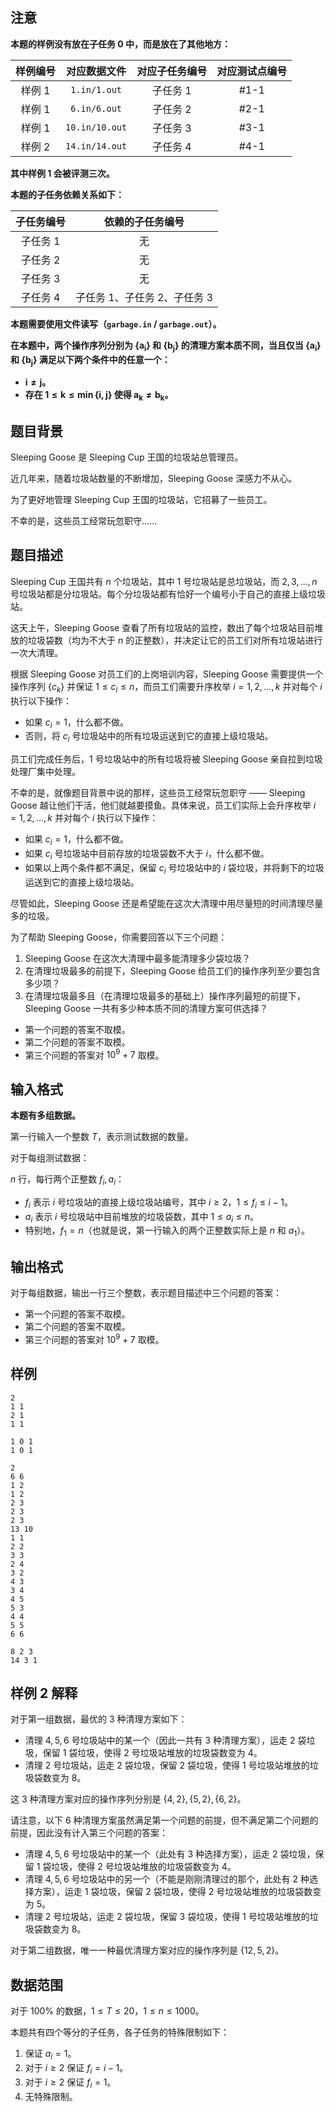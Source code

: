 ## 注意

**本题的样例没有放在子任务 0 中，而是放在了其他地方：**

| 样例编号 | 对应数据文件 | 对应子任务编号 | 对应测试点编号 |
| :-: | :-: | :-: | :-: |
| 样例 1 | `1.in/1.out` | 子任务 1 | #1-1 |
| 样例 1 | `6.in/6.out` | 子任务 2 | #2-1 |
| 样例 1 | `10.in/10.out` | 子任务 3 | #3-1 |
| 样例 2 | `14.in/14.out` | 子任务 4 | #4-1 |

**其中样例 1 会被评测三次。**

**本题的子任务依赖关系如下：**

| 子任务编号 | 依赖的子任务编号 |
| :-: | :-: |
| 子任务 1 | 无 |
| 子任务 2 | 无 |
| 子任务 3 | 无 |
| 子任务 4 | 子任务 1、子任务 2、子任务 3 |

**本题需要使用文件读写（`garbage.in` / `garbage.out`）。**

**在本题中，两个操作序列分别为 $\bm {\{a_i\}}$ 和 $\bm {\{b_j\}}$ 的清理方案本质不同，当且仅当 $\bm {\{a_i\}}$ 和 $\bm {\{b_j\}}$ 满足以下两个条件中的任意一个：**

- **$\bm {i \ne j}$。**
- **存在 $\bm {1 \le k \le \min\{i,j\}}$ 使得 $\bm {a_k \ne b_k}$。**

## 题目背景

Sleeping Goose 是 Sleeping Cup 王国的垃圾站总管理员。

近几年来，随着垃圾站数量的不断增加，Sleeping Goose 深感力不从心。

为了更好地管理 Sleeping Cup 王国的垃圾站，它招募了一些员工。

不幸的是，这些员工经常玩忽职守……

## 题目描述

Sleeping Cup 王国共有 $n$ 个垃圾站，其中 $1$ 号垃圾站是总垃圾站，而 $2,3,\ldots,n$ 号垃圾站都是分垃圾站。每个分垃圾站都有恰好一个编号小于自己的直接上级垃圾站。

这天上午，Sleeping Goose 查看了所有垃圾站的监控，数出了每个垃圾站目前堆放的垃圾袋数（均为不大于 $n$ 的正整数），并决定让它的员工们对所有垃圾站进行一次大清理。

根据 Sleeping Goose 对员工们的上岗培训内容，Sleeping Goose 需要提供一个操作序列 $\{c_k\}$ 并保证 $1 \le c_i \le n$，而员工们需要升序枚举 $i=1,2,\ldots,k$ 并对每个 $i$ 执行以下操作：

- 如果 $c_i=1$，什么都不做。
- 否则，将 $c_i$ 号垃圾站中的所有垃圾运送到它的直接上级垃圾站。

员工们完成任务后，$1$ 号垃圾站中的所有垃圾将被 Sleeping Goose 亲自拉到垃圾处理厂集中处理。

不幸的是，就像题目背景中说的那样，这些员工经常玩忽职守 —— Sleeping Goose 越让他们干活，他们就越要摸鱼。具体来说，员工们实际上会升序枚举 $i=1,2,\ldots,k$ 并对每个 $i$ 执行以下操作：

- 如果 $c_i=1$，什么都不做。
- 如果 $c_i$ 号垃圾站中目前存放的垃圾袋数不大于 $i$，什么都不做。
- 如果以上两个条件都不满足，保留 $c_i$ 号垃圾站中的 $i$ 袋垃圾，并将剩下的垃圾运送到它的直接上级垃圾站。

尽管如此，Sleeping Goose 还是希望能在这次大清理中用尽量短的时间清理尽量多的垃圾。

为了帮助 Sleeping Goose，你需要回答以下三个问题：

1. Sleeping Goose 在这次大清理中最多能清理多少袋垃圾？
2. 在清理垃圾最多的前提下，Sleeping Goose 给员工们的操作序列至少要包含多少项？
3. 在清理垃圾最多且（在清理垃圾最多的基础上）操作序列最短的前提下，Sleeping Goose 一共有多少种本质不同的清理方案可供选择？

- 第一个问题的答案不取模。
- 第二个问题的答案不取模。
- 第三个问题的答案对 $10^9+7$ 取模。

## 输入格式

**本题有多组数据。**

第一行输入一个整数 $T$，表示测试数据的数量。

对于每组测试数据：

$n$ 行，每行两个正整数 $f_i,a_i$：

- $f_i$ 表示 $i$ 号垃圾站的直接上级垃圾站编号，其中 $i \ge 2$，$1 \le f_i \le i-1$。
- $a_i$ 表示 $i$ 号垃圾站中目前堆放的垃圾袋数，其中 $1 \le a_i \le n$。
- 特别地，$f_1=n$（也就是说，第一行输入的两个正整数实际上是 $n$ 和 $a_1$）。

## 输出格式

对于每组数据，输出一行三个整数，表示题目描述中三个问题的答案：

- 第一个问题的答案不取模。
- 第二个问题的答案不取模。
- 第三个问题的答案对 $10^9+7$ 取模。

## 样例

```input1
2
1 1
2 1
1 1
```

```output1
1 0 1
1 0 1
```

```input2
2
6 6
1 2
1 2
2 3
2 3
2 3
13 10
1 1
2 2
3 3
2 4
3 2
4 3
3 4
4 5
5 3
4 4
5 5
6 6
```

```output2
8 2 3
14 3 1
```

## 样例 2 解释

对于第一组数据，最优的 $3$ 种清理方案如下：

- 清理 $4,5,6$ 号垃圾站中的某一个（因此一共有 $3$ 种清理方案），运走 $2$ 袋垃圾，保留 $1$ 袋垃圾，使得 $2$ 号垃圾站堆放的垃圾袋数变为 $4$。
- 清理 $2$ 号垃圾站，运走 $2$ 袋垃圾，保留 $2$ 袋垃圾，使得 $1$ 号垃圾站堆放的垃圾袋数变为 $8$。

这 $3$ 种清理方案对应的操作序列分别是 $\{4,2\},\{5,2\},\{6,2\}$。

请注意，以下 $6$ 种清理方案虽然满足第一个问题的前提，但不满足第二个问题的前提，因此没有计入第三个问题的答案：

- 清理 $4,5,6$ 号垃圾站中的某一个（此处有 $3$ 种选择方案），运走 $2$ 袋垃圾，保留 $1$ 袋垃圾，使得 $2$ 号垃圾站堆放的垃圾袋数变为 $4$。
- 清理 $4,5,6$ 号垃圾站中的另一个（不能是刚刚清理过的那个，此处有 $2$ 种选择方案），运走 $1$ 袋垃圾，保留 $2$ 袋垃圾，使得 $2$ 号垃圾站堆放的垃圾袋数变为 $5$。
- 清理 $2$ 号垃圾站，运走 $2$ 袋垃圾，保留 $3$ 袋垃圾，使得 $1$ 号垃圾站堆放的垃圾袋数变为 $8$。

对于第二组数据，唯一一种最优清理方案对应的操作序列是 $\{12,5,2\}$。

## 数据范围

对于 $100\%$ 的数据，$1 \le T \le 20$，$1 \le n \le 1000$。

本题共有四个等分的子任务，各子任务的特殊限制如下：

1. 保证 $a_i=1$。
2. 对于 $i \ge 2$ 保证 $f_i=i-1$。
3. 对于 $i \ge 2$ 保证 $f_i=1$。
4. 无特殊限制。
